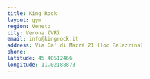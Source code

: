 ```yaml
---
title: King Rock
layout: gym
region: Veneto
city: Verona (VR)
email: info@kingrock.it
address: Via Ca' di Mazzé 21 (loc Palazzina)
phone: 
latitude: 45.40512466
longitude: 11.02188873
---
```


